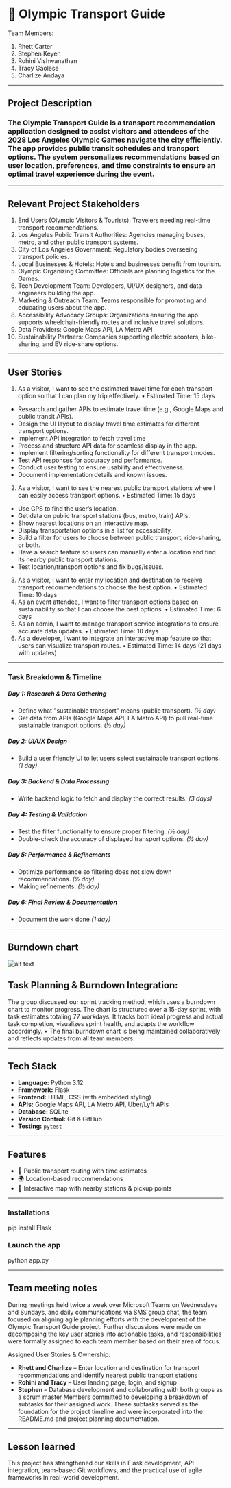 # 🧭 Olympic Transport Guide 

Team Members:
1.	Rhett Carter
2.	Stephen Keyen
3.	Rohini Vishwanathan
4.	Tracy Gaolese
5.	Charlize Andaya
   
---

## Project Description

### The Olympic Transport Guide is a transport recommendation application designed to assist visitors and attendees of the 2028 Los Angeles Olympic Games navigate the city efficiently. The app provides public transit schedules and transport options. The system personalizes recommendations based on user location, preferences, and time constraints to ensure an optimal travel experience during the event.
---


## Relevant Project Stakeholders
1.	End Users (Olympic Visitors & Tourists): Travelers needing real-time transport recommendations.
2.	Los Angeles Public Transit Authorities: Agencies managing buses, metro, and other public transport systems.
4.	City of Los Angeles Government: Regulatory bodies overseeing transport policies.
5.	Local Businesses & Hotels: Hotels and businesses benefit from tourism.
6.	Olympic Organizing Committee: Officials are planning logistics for the Games.
7.	Tech Development Team: Developers, UI/UX designers, and data engineers building the app.
8.	Marketing & Outreach Team: Teams responsible for promoting and educating users about the app.
9.	Accessibility Advocacy Groups: Organizations ensuring the app supports wheelchair-friendly routes and inclusive travel solutions.
10.	Data Providers: Google Maps API, LA Metro API
11.	Sustainability Partners: Companies supporting electric scooters, bike-sharing, and EV ride-share options.
---
## User Stories

1. As a visitor, I want to see the estimated travel time for each transport option so that I can plan my trip effectively.
•	Estimated Time: 15 days
- Research and gather APIs to estimate travel time (e.g., Google Maps and public transit APIs).
- Design the UI layout to display travel time estimates for different transport options.
- Implement API integration to fetch travel time 
- Process and structure API data for seamless display in the app.
- Implement filtering/sorting functionality for different transport modes.
- Test API responses for accuracy and performance.
- Conduct user testing to ensure usability and effectiveness.
- Document implementation details and known issues.

2. As a visitor, I want to see the nearest public transport stations where I can easily access transport options.
•	Estimated Time: 15 days
- Use GPS to find the user’s location.
- Get data on public transport stations (bus, metro, train) APIs.
- Show nearest locations on an interactive map. 
- Display transportation options in a list for accessibility. 
- Build a filter for users to choose between public transport, ride-sharing, or both.  
- Have a search feature so users can manually enter a location and find its nearby public transport stations. 
- Test location/transport options and fix bugs/issues.

3.	As a visitor, I want to enter my location and destination to receive transport recommendations to choose the best option.
•	Estimated Time: 10 days
4.	As an event attendee, I want to filter transport options based on sustainability so that I can choose the best options.
•	Estimated Time: 6 days 
5.	As an admin, I want to manage transport service integrations to ensure accurate data updates.
•	Estimated Time: 10 days
6.	As a developer, I want to integrate an interactive map feature so that users can visualize transport routes.
•	Estimated Time: 14 days (21 days with updates)

---
### Task Breakdown & Timeline 

##### Day 1: Research & Data Gathering  
- Define what "sustainable transport" means (public transport). *(½ day)*  
- Get data from APIs (Google Maps API, LA Metro API) to pull real-time sustainable transport options. *(½ day)*  

##### Day 2: UI/UX Design  
- Build a user friendly UI to let users select sustainable transport options. *(1 day)*  

##### Day 3: Backend & Data Processing  

- Write backend logic to fetch and display the correct results. *(3 days)*  

##### Day 4: Testing & Validation  
- Test the filter functionality to ensure proper filtering. *(½ day)*  
- Double-check the accuracy of displayed transport options. *(½ day)*  

##### Day 5: Performance & Refinements  
- Optimize performance so filtering does not slow down recommendations. *(½ day)*  
- Making refinements. *(½ day)*  

##### Day 6: Final Review & Documentation  
- Document the work done *(1 day)*

---

## Burndown chart

![alt text](image.png)

## Task Planning & Burndown Integration:

The group discussed our sprint tracking method, which uses a burndown chart to monitor progress. The chart is structured over a 15-day sprint, with task estimates totaling 77 workdays. It tracks both ideal progress and actual task completion, visualizes sprint health, and adapts the workflow accordingly.
•	The final burndown chart is being maintained collaboratively and reflects updates from all team members.

---

## Tech Stack

- **Language:** Python 3.12  
- **Framework:** Flask  
- **Frontend:** HTML, CSS (with embedded styling)  
- **APIs:** Google Maps API, LA Metro API, Uber/Lyft APIs  
- **Database:** SQLite  
- **Version Control:** Git & GitHub  
- **Testing:** `pytest` 


---

## Features
  
- 🚌 Public transport routing with time estimates   
- 🌍 Location-based recommendations  
- 📍 Interactive map with nearby stations & pickup points   

---
### Installations

pip install Flask
  

### Launch the app
python app.py

---
## Team meeting notes

During meetings held twice a week over Microsoft Teams on Wednesdays and Sundays, and daily communications via SMS group chat, the team focused on aligning agile planning efforts with the development of the Olympic Transport Guide project. Further discussions were made on decomposing the key user stories into actionable tasks, and responsibilities were formally assigned to each team member based on their area of focus.

Assigned User Stories & Ownership:
-	**Rhett and Charlize** – Enter location and destination for transport recommendations and identify nearest public transport stations
-	**Rohini and Tracy** – User landing page, login, and signup
-	**Stephen** – Database development and collaborating with both groups as a scrum master
Members committed to developing a breakdown of subtasks for their assigned work. These subtasks served as the foundation for the project timeline and were incorporated into the README.md and project planning documentation.
---
## Lesson learned
This project has strengthened our skills in Flask development, API integration, team-based Git workflows, and the practical use of agile frameworks in real-world development.





